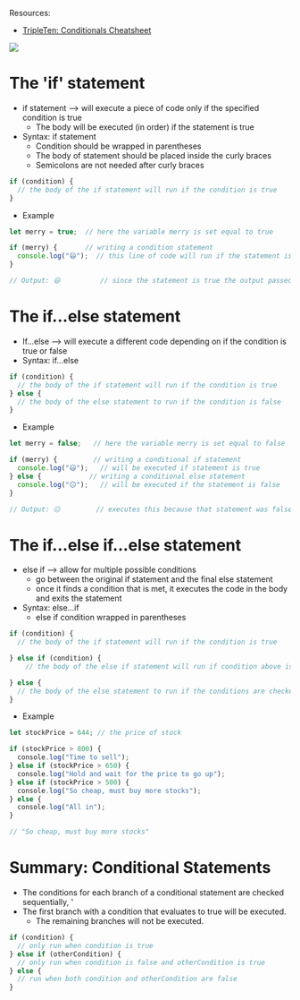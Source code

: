 Resources:
* [TripleTen: Conditionals Cheatsheet](https://practicum-content.s3.us-west-1.amazonaws.com/web-developer/cheat-sheet/conditionals-and-loops.pdf)

**![](https://lh6.googleusercontent.com/Dc7jrSbXTblubtO_Fg_I-oD2aLY4YzeWmTecINaLXYCi2dGh3M6chRUckPyjFt4rqIfHvtcqJWq9LCXZK2BAxfJJfumPaVBm3iNbyQV5tfdJjkaI71m1fyp48jHt4wn_mLaz_1lIf-Zm8Q9-VSHSbJI)**

# The 'if' statement
* if statement --> will execute a piece of code only if the specified condition is true
	* The body will be executed (in order) if the statement is true
* Syntax: if statement
	* Condition should be wrapped in parentheses
	* The body of statement should be placed inside the curly braces
	* Semicolons are not needed after curly braces
```js
if (condition) {    
  // the body of the if statement will run if the condition is true
}
```

* Example
```js
let merry = true;  // here the variable merry is set equal to true

if (merry) {       // writing a condition statement
  console.log("😃");  // this line of code will run if the statement is true
}

// Output: 😃          // since the statement is true the output passed
```

# The if...else statement
* If...else --> will execute a different code depending on if the condition is true or false
* Syntax: if...else
```js
if (condition) {    
  // the body of the if statement will run if the condition is true
} else {
  // the body of the else statement to run if the condition is false
}
```

* Example
```js
let merry = false;   // here the variable merry is set equal to false

if (merry) {         // writing a conditional if statement
  console.log("😃");   // will be executed if statement is true
} else {            // writing a conditional else statement
  console.log("😐");   // will be executed if the statement is false
}

// Output: 😐         // executes this because that statement was false
```

# The if...else if...else statement
* else if --> allow for multiple possible conditions
	* go between the original if statement and the final else statement
	* once it finds a condition that is met, it executes the code in the body and exits the statement
* Syntax: else...if 
	* else if condition wrapped in parentheses
```js
if (condition) {    
  // the body of the if statement will run if the condition is true

} else if (condition) {
	// the body of the else if statement will run if condition above is not true

} else {
  // the body of the else statement to run if the conditions are checked and all      are false
}
```

* Example
```js
let stockPrice = 644; // the price of stock

if (stockPrice > 800) {
  console.log("Time to sell");
} else if (stockPrice > 650) {
  console.log("Hold and wait for the price to go up");
} else if (stockPrice > 500) {
  console.log("So cheap, must buy more stocks");
} else {
  console.log("All in");
}

// "So cheap, must buy more stocks"
```

# Summary: Conditional Statements
* The conditions for each branch of a conditional statement are checked sequentially, '
* The first branch with a condition that evaluates to true will be executed. 
	* The remaining branches will not be executed.
```js
if (condition) {
  // only run when condition is true
} else if (otherCondition) {
  // only run when condition is false and otherCondition is true
} else {
  // run when both condition and otherCondition are false
}
```